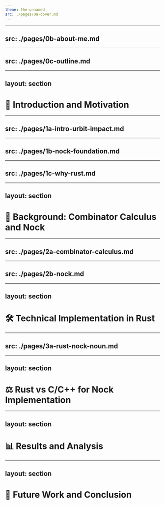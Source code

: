 ```yaml
---
theme: the-unnamed
src: ./pages/0a-cover.md
---
```


---
src: ./pages/0b-about-me.md
---

---
src: ./pages/0c-outline.md
---



---
layout: section
---

# 🌟 Introduction and Motivation

---
src: ./pages/1a-intro-urbit-impact.md
---

---
src: ./pages/1b-nock-foundation.md
---

---
src: ./pages/1c-why-rust.md
---



---
layout: section
---

# 🧠 Background: Combinator Calculus and Nock

---
src: ./pages/2a-combinator-calculus.md
---

---
src: ./pages/2b-nock.md
---




---
layout: section
---

# 🛠️ Technical Implementation in Rust

---
src: ./pages/3a-rust-nock-noun.md
---


---
layout: section
---

# ⚖️ Rust vs C/C++ for Nock Implementation




---
layout: section
---

# 📊 Results and Analysis




---
layout: section
---

# 🚀 Future Work and Conclusion